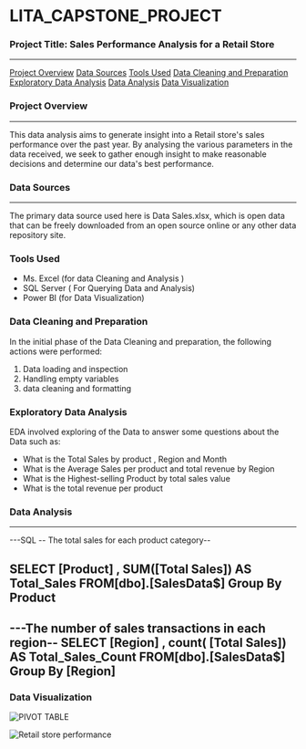 # LITA_CAPSTONE_PROJECT

### Project Title: Sales Performance Analysis for a Retail Store
---
[Project Overview](#project-overview)
[Data Sources](#data-sources)
[Tools Used](#tools-used)
[Data Cleaning and Preparation](#data-cleaning-and-preparation)
[Exploratory Data Analysis](#exploratory-data-analysis)
[Data Analysis](#data-analysis)
[Data Visualization](*#data-visualization)

### Project Overview
---
This data analysis aims to generate insight into a Retail store's sales performance over the past year. By analysing the various parameters in the data received, we seek to gather enough insight to make reasonable decisions and determine our data's best performance. 

### Data Sources
---
The primary data source used here is Data Sales.xlsx, which is open data that can be freely downloaded from an open source online or any other data repository site.

### Tools Used

- Ms. Excel (for data Cleaning and Analysis )
- SQL Server ( For Querying Data and Analysis)
- Power BI (for Data Visualization)
### Data Cleaning and Preparation

In the initial phase of the Data Cleaning and preparation, the following actions were performed:
1. Data loading and inspection
2. Handling empty variables
3. data cleaning and formatting
   
### Exploratory Data Analysis

EDA involved exploring of the Data to answer some questions about the Data such as:
- What is the Total Sales by product , Region and Month
- What is the Average Sales per product and total revenue by Region
- What is the Highest-selling Product by total sales value
- What is the total revenue per product
### Data Analysis
---
---SQL
-- The total sales for each product category--

SELECT [Product] , SUM([Total Sales]) AS Total_Sales
FROM[dbo].[SalesData$]
Group By Product
----

---The number of sales transactions in each region--
SELECT [Region] , count( [Total Sales]) AS Total_Sales_Count
FROM[dbo].[SalesData$]
Group By [Region]
---
### Data Visualization

![PIVOT TABLE](https://github.com/user-attachments/assets/6d7a4270-ff19-434e-9973-83d54e4b4f1c)

![Retail store performance](https://github.com/user-attachments/assets/b4858ed3-a7e4-48fe-99d1-dcfe0805ba52)


  
